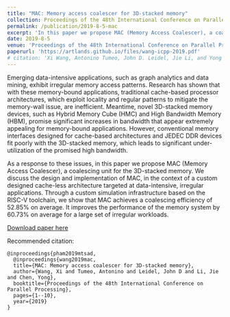 ```yaml
---
title: "MAC: Memory access coalescer for 3D-stacked memory"
collection: Proceedings of the 48th International Conference on Parallel Processing
permalink: /publication/2019-8-5-mac
excerpt: 'In this paper we propose MAC (Memory Access Coalescer), a coalescing unit for the 3D-stacked memory. We discuss the design and implementation of MAC, in the context of a custom designed cache-less architecture targeted at data-intensive, irregular applications. Through a custom simulation infrastructure based on the RISC-V toolchain, we show that MAC achieves a coalescing efficiency of 52.85% on average. It improves the performance of the memory system by 60.73% on average for a large set of irregular workloads.'
date: 2019-8-5
venue: 'Proceedings of the 48th International Conference on Parallel Processing'
paperurl: 'https://artlands.github.io/files/wang-icpp-2019.pdf'
# citation: 'Xi Wang, Antonino Tumeo, John D. Leidel, Jie Li, and Yong Chen. 2019. MAC: Memory Access Coalescer for 3D-Stacked Memory. In Proceedings of the 48th International Conference on Parallel Processing (ICPP 2019). Association for Computing Machinery, New York, NY, USA, Article 2, 1–10. DOI:https://doi-org.lib-e2.lib.ttu.edu/10.1145/3337821.3337867'
---
```

Emerging data-intensive applications, such as graph analytics and data mining, exhibit irregular memory access patterns. Research has shown that with these memory-bound applications, traditional cache-based processor architectures, which exploit locality and regular patterns to mitigate the memory-wall issue, are inefficient. Meantime, novel 3D-stacked memory devices, such as Hybrid Memory Cube (HMC) and High Bandwidth Memory (HBM), promise significant increases in bandwidth that appear extremely appealing for memory-bound applications. However, conventional memory interfaces designed for cache-based architectures and JEDEC DDR devices fit poorly with the 3D-stacked memory, which leads to significant under-utilization of the promised high bandwidth.

As a response to these issues, in this paper we propose MAC (Memory Access Coalescer), a coalescing unit for the 3D-stacked memory. We discuss the design and implementation of MAC, in the context of a custom designed cache-less architecture targeted at data-intensive, irregular applications. Through a custom simulation infrastructure based on the RISC-V toolchain, we show that MAC achieves a coalescing efficiency of 52.85% on average. It improves the performance of the memory system by 60.73% on average for a large set of irregular workloads.

[Download paper here](https://artlands.github.io/files/wang-icpp-2019.pdf)

Recommended citation: 

```
@inproceedings{pham2019mtsad,
  @inproceedings{wang2019mac,
  title={MAC: Memory access coalescer for 3D-stacked memory},
  author={Wang, Xi and Tumeo, Antonino and Leidel, John D and Li, Jie and Chen, Yong},
  booktitle={Proceedings of the 48th International Conference on Parallel Processing},
  pages={1--10},
  year={2019}
}
```